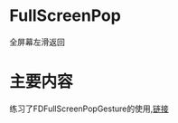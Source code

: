 # FullScreenPop
全屏幕左滑返回

# 主要内容
练习了FDFullScreenPopGesture的使用,[链接](https://github.com/forkingdog/FDFullscreenPopGesture)
